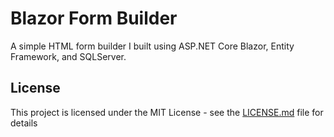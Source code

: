 # Blazor Form Builder
A simple HTML form builder I built using ASP.NET Core Blazor, Entity Framework, and SQLServer.


## License

This project is licensed under the MIT License - see the [LICENSE.md](LICENSE.md) file for details



